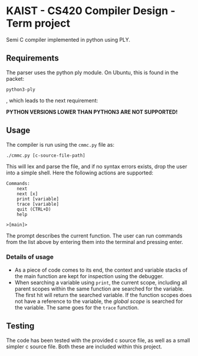 # KAIST - CS420 Compiler Design - Term project
Semi C compiler implemented in python using PLY.

## Requirements
The parser uses the python ply module. On Ubuntu, this is found in the packet:

    python3-ply

, which leads to the next requirement:

**PYTHON VERSIONS LOWER THAN PYTHON3 ARE NOT SUPPORTED!**

## Usage
The compiler is run using the `cmmc.py` file as:

    ./cmmc.py [c-source-file-path]

This will lex and parse the file, and if no syntax errors exists, drop the user into a simple shell. Here the following actions are supported:

    Commands:
        next
        next [x]
        print [variable]
        trace [variable]
        quit (CTRL+D)
        help

    >[main]>

The prompt describes the current function. The user can run commands from the list above by entering them into the terminal and pressing enter.

### Details of usage

- As a piece of code comes to its end, the context and variable stacks of the main function are kept for inspection using the debugger.
- When searching a variable using `print`, the current scope, including all parent scopes within the same function are searched for the variable. The first hit will return the searched variable. If the function scopes does not have a reference to the variable, the *global scope* is searched for the variable. The same goes for the `trace` function.

## Testing
The code has been tested with the provided c source file, as well as a small simpler c source file. Both these are included within this project.